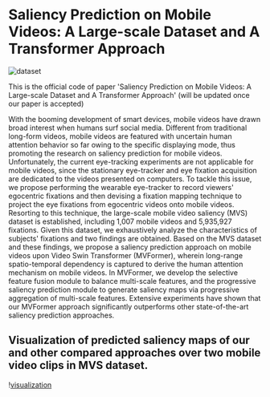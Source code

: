 # Saliency Prediction on Mobile Videos: A Large-scale Dataset and A Transformer Approach
![dataset](https://github.com/wenshijie110/MVFormer/assets/54231028/24281504-fb64-42d3-bda7-1c39b6fd1058)

This is the official code of paper 'Saliency Prediction on Mobile Videos: A Large-scale Dataset and A Transformer Approach' (will be updated once our paper is accepted)

With the booming development of smart devices, mobile videos have drawn broad interest when humans surf social media. Different from traditional long-form videos, mobile videos are featured with uncertain human attention behavior so far owing to the specific displaying mode, thus promoting the research on saliency prediction for mobile videos. Unfortunately, the current eye-tracking experiments are not applicable for mobile videos, since the stationary eye-tracker and eye fixation acquisition are dedicated to the videos presented on computers. To tackle this issue, we propose performing the wearable eye-tracker to record viewers' egocentric fixations and then devising a fixation mapping technique to project the eye fixations from egocentric videos onto mobile videos. Resorting to this technique, the large-scale mobile video saliency (MVS) dataset is established, including 1,007 mobile videos and 5,935,927 fixations. Given this dataset, we exhaustively analyze the characteristics of subjects' fixations and two findings are obtained. Based on the MVS dataset and these findings, we propose a saliency prediction approach on mobile videos upon Video Swin Transformer (MVFormer), wherein long-range spatio-temporal dependency is captured to derive the human attention mechanism on mobile videos. In MVFormer, we develop the selective feature fusion module to balance multi-scale features, and the progressive saliency prediction module to generate saliency maps via progressive aggregation of multi-scale features. Extensive experiments have shown that our MVFormer approach significantly outperforms other state-of-the-art saliency prediction approaches.

## Visualization of predicted saliency maps of our and other compared approaches over two mobile video clips in MVS dataset.
\![visualization](https://github.com/wenshijie110/MVFormer/assets/54231028/b4a714e2-ec8d-429e-b6f5-040c45b88bdc)

